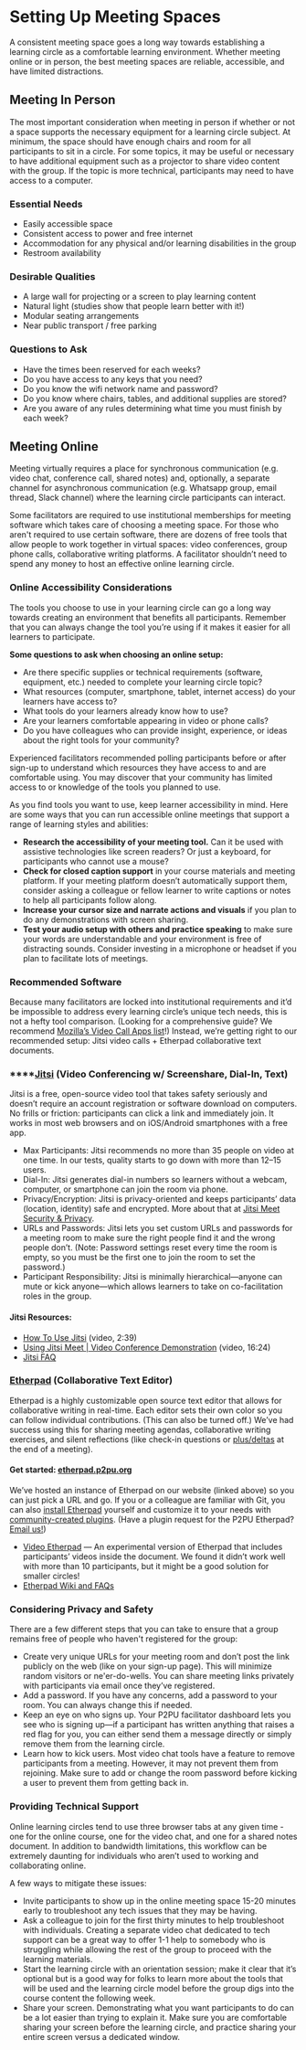 # Setting Up Meeting Spaces

A consistent meeting space goes a long way towards establishing a learning circle as a comfortable learning environment. Whether meeting online or in person, the best meeting spaces are reliable, accessible, and have limited distractions.

## Meeting In Person

The most important consideration when meeting in person if whether or not a space supports the necessary equipment for a learning circle subject. At minimum, the space should have enough chairs and room for all participants to sit in a circle. For some topics, it may be useful or necessary to have additional equipment such as a projector to share video content with the group. If the topic is more technical, participants may need to have access to a computer.

### **Essential Needs**

* Easily accessible space
* Consistent access to power and free internet
* Accommodation for any physical and/or learning disabilities in the group
* Restroom availability

### **Desirable Qualities**

* A large wall for projecting or a screen to play learning content
* Natural light (studies show that people learn better with it!)
* Modular seating arrangements
* Near public transport / free parking

### **Questions to Ask**

* Have the times been reserved for each weeks?
* Do you have access to any keys that you need?
* Do you know the wifi network name and password?
* Do you know where chairs, tables, and additional supplies are stored?
* Are you aware of any rules determining what time you must finish by each week?

## Meeting Online

Meeting virtually requires a place for synchronous communication (e.g. video chat, conference call, shared notes) and, optionally, a separate channel for asynchronous communication (e.g. Whatsapp group, email thread, Slack channel) where the learning circle participants can interact.

Some facilitators are required to use institutional memberships for meeting software which takes care of choosing a meeting space. For those who aren't required to use certain software, there are dozens of free tools that allow people to work together in virtual spaces: video conferences, group phone calls, collaborative writing platforms. A facilitator shouldn’t need to spend any money to host an effective online learning circle.

### Online Accessibility Considerations

The tools you choose to use in your learning circle can go a long way towards creating an environment that benefits all participants. Remember that you can always change the tool you’re using if it makes it easier for all learners to participate.&#x20;

**Some questions to ask when choosing an online setup:**

* Are there specific supplies or technical requirements (software, equipment, etc.) needed to complete your learning circle topic?&#x20;
* What resources (computer, smartphone, tablet, internet access) do your learners have access to?&#x20;
* What tools do your learners already know how to use?
* Are your learners comfortable appearing in video or phone calls?
* Do you have colleagues who can provide insight, experience, or ideas about the right tools for your community?

Experienced facilitators recommended polling participants before or after sign-up to understand which resources they have access to and are comfortable using. You may discover that your community has limited access to or knowledge of the tools you planned to use.&#x20;

As you find tools you want to use, keep learner accessibility in mind. Here are some ways that you can run accessible online meetings that support a range of learning styles and abilities:

* **Research the accessibility of your meeting tool.** Can it be used with assistive technologies like screen readers? Or just a keyboard, for participants who cannot use a mouse?
* **Check for closed caption support** in your course materials and meeting platform. If your meeting platform doesn’t automatically support them, consider asking a colleague or fellow learner to write captions or notes to help all participants follow along.
* **Increase your cursor size and narrate actions and visuals** if you plan to do any demonstrations with screen sharing.&#x20;
* **Test your audio setup with others and practice speaking** to make sure your words are understandable and your environment is free of distracting sounds. Consider investing in a microphone or headset if you plan to facilitate lots of meetings.

### **Recommended Software**

Because many facilitators are locked into institutional requirements and it’d be impossible to address every learning circle’s unique tech needs, this is not a hefty tool comparison. (Looking for a comprehensive guide? We recommend [Mozilla’s Video Call Apps list](https://foundation.mozilla.org/en/privacynotincluded/categories/video-call-apps/)!) Instead, we’re getting right to our recommended setup: Jitsi video calls + Etherpad collaborative text documents.

### ****[**Jitsi**](https://meet.jit.si) **(Video Conferencing w/ Screenshare, Dial-In, Text)**

Jitsi is a free, open-source video tool that takes safety seriously and doesn’t require an account registration or software download on computers. No frills or friction: participants can click a link and immediately join. It works in most web browsers and on iOS/Android smartphones with a free app.&#x20;

* Max Participants: Jitsi recommends no more than 35 people on video at one time. In our tests, quality starts to go down with more than 12–15 users.&#x20;
* Dial-In: Jitsi generates dial-in numbers so learners without a webcam, computer, or smartphone can join the room via phone.
* Privacy/Encryption: Jitsi is privacy-oriented and keeps participants’ data (location, identity) safe and encrypted. More about that at [Jitsi Meet Security & Privacy](https://jitsi.org/security/).
* URLs and Passwords: Jitsi lets you set custom URLs and passwords for a meeting room to make sure the right people find it and the wrong people don’t. (Note: Password settings reset every time the room is empty, so you must be the first one to join the room to set the password.)
* Participant Responsibility: Jitsi is minimally hierarchical—anyone can mute or kick anyone—which allows learners to take on co-facilitation roles in the group.

#### Jitsi Resources:&#x20;

* [How To Use Jitsi](https://www.youtube.com/watch?v=e-31LT0zQK4) (video, 2:39)
* [Using Jitsi Meet | Video Conference Demonstration](https://www.youtube.com/watch?v=3Iwiwq7eofE\&list=RDCMUCx-ljiKQcLSd8\_4AFi\_yaIw\&start\_radio=1\&t=23) (video, 16:24)
* [Jitsi FAQ](https://jitsi.org/user-faq/)

### [Etherpad](https://etherpad.org) (Collaborative Text Editor)

Etherpad is a highly customizable open source text editor that allows for collaborative writing in real-time. Each editor sets their own color so you can follow individual contributions. (This can also be turned off.) We’ve had success using this for sharing meeting agendas, collaborative writing exercises, and silent reflections (like check-in questions or [plus/deltas](https://docs.google.com/document/d/1l5Y96YTPbXay1iDgKiFoD-uA2AixvJNt3a380L0yOWc/edit#heading=h.ikjjxp4uht5f) at the end of a meeting).

#### Get started: [etherpad.p2pu.org](https://etherpad.p2pu.org)

We’ve hosted an instance of Etherpad on our website (linked above) so you can just pick a URL and go. If you or a colleague are familiar with Git, you can also [install Etherpad](https://github.com/ether/etherpad-lite#installation) yourself and customize it to your needs with [community-created plugins](https://static.etherpad.org/index.html). (Have a plugin request for the P2PU Etherpad? [Email us!](mailto:thepeople@p2pu.org))

* [Video Etherpad](https://video.etherpad.com) — An experimental version of Etherpad that includes participants’ videos inside the document. We found it didn’t work well with more than 10 participants, but it might be a good solution for smaller circles!
* [Etherpad Wiki and FAQs](https://github.com/ether/etherpad-lite/wiki)

### Considering Privacy and Safety

There are a few different steps that you can take to ensure that a group remains free of people who haven't registered for the group:

* Create very unique URLs for your meeting room and don’t post the link publicly on the web (like on your sign-up page). This will minimize random visitors or ne'er-do-wells. You can share meeting links privately with participants via email once they’ve registered.&#x20;
* Add a password. If you have any concerns, add a password to your room. You can always change this if needed.&#x20;
* Keep an eye on who signs up. Your P2PU facilitator dashboard lets you see who is signing up—if a participant has written anything that raises a red flag for you, you can either send them a message directly or simply remove them from the learning circle.&#x20;
* Learn how to kick users. Most video chat tools have a feature to remove participants from a meeting. However, it may not prevent them from rejoining. Make sure to add or change the room password before kicking a user to prevent them from getting back in.

### **Providing Technical Support**

‌Online learning circles tend to use three browser tabs at any given time - one for the online course, one for the video chat, and one for a shared notes document. In addition to bandwidth limitations, this workflow can be extremely daunting for individuals who aren’t used to working and collaborating online.&#x20;

A few ways to mitigate these issues:

* Invite participants to show up in the online meeting space 15-20 minutes early to troubleshoot any tech issues that they may be having.
* Ask a colleague to join for the first thirty minutes to help troubleshoot with individuals. Creating a separate video chat dedicated to tech support can be a great way to offer 1-1 help to somebody who is struggling while allowing the rest of the group to proceed with the learning materials.
* Start the learning circle with an orientation session; make it clear that it’s optional but is a good way for folks to learn more about the tools that will be used and the learning circle model before the group digs into the course content the following week.
* Share your screen. Demonstrating what you want participants to do can be a lot easier than trying to explain it. Make sure you are comfortable sharing your screen before the learning circle, and practice sharing your entire screen versus a dedicated window.

###

